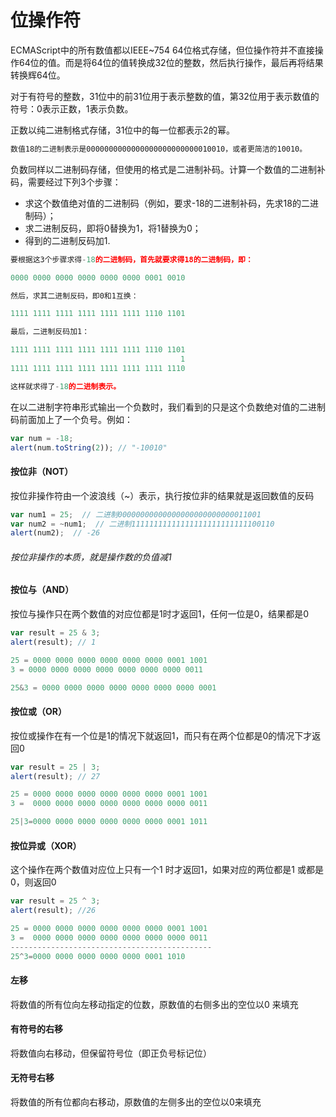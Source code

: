 # 位操作符

ECMAScript中的所有数值都以IEEE~754 64位格式存储，但位操作符并不直接操作64位的值。而是将64位的值转换成32位的整数，然后执行操作，最后再将结果转换辉64位。

对于有符号的整数，31位中的前31位用于表示整数的值，第32位用于表示数值的符号：0表示正数，1表示负数。

正数以纯二进制格式存储，31位中的每一位都表示2的幂。

```js
数值18的二进制表示是0000000000000000000000000010010，或者更简洁的10010。

```

负数同样以二进制码存储，但使用的格式是二进制补码。计算一个数值的二进制补码，需要经过下列3个步骤：
* 求这个数值绝对值的二进制码（例如，要求-18的二进制补码，先求18的二进制码）；
* 求二进制反码，即将0替换为1，将1替换为0；
* 得到的二进制反码加1.

```js
要根据这3个步骤求得-18的二进制码，首先就要求得18的二进制码，即：

0000 0000 0000 0000 0000 0000 0001 0010

然后，求其二进制反码，即0和1互换：

1111 1111 1111 1111 1111 1111 1110 1101

最后，二进制反码加1：

1111 1111 1111 1111 1111 1111 1110 1101
                                      1
1111 1111 1111 1111 1111 1111 1111 1110

这样就求得了-18的二进制表示。

```

在以二进制字符串形式输出一个负数时，我们看到的只是这个负数绝对值的二进制码前面加上了一个负号。例如：
```js
var num = -18;
alert(num.toString(2)); // "-10010"
```

#### 按位非（NOT）
按位非操作符由一个波浪线（~）表示，执行按位非的结果就是返回数值的反码

```js
var num1 = 25;  // 二进制00000000000000000000000000011001
var num2 = ~num1;  // 二进制11111111111111111111111111100110
alert(num2);  // -26
```

###### 按位非操作的本质，就是操作数的负值减1


#### 按位与（AND）
按位与操作只在两个数值的对应位都是1时才返回1，任何一位是0，结果都是0

```js
var result = 25 & 3;
alert(result); // 1

25 = 0000 0000 0000 0000 0000 0000 0001 1001
3 = 0000 0000 0000 0000 0000 0000 0000 0011

25&3 = 0000 0000 0000 0000 0000 0000 0000 0001
```

#### 按位或（OR）
按位或操作在有一个位是1的情况下就返回1，而只有在两个位都是0的情况下才返回0

```js
var result = 25 | 3;
alert(result); // 27

25 = 0000 0000 0000 0000 0000 0000 0001 1001
3 =  0000 0000 0000 0000 0000 0000 0000 0011

25|3=0000 0000 0000 0000 0000 0000 0001 1011

```

#### 按位异或（XOR）

这个操作在两个数值对应位上只有一个1 时才返回1，如果对应的两位都是1 或都是0，则返回0

```js
var result = 25 ^ 3;
alert(result); //26

25 = 0000 0000 0000 0000 0000 0000 0001 1001
3 =  0000 0000 0000 0000 0000 0000 0000 0011
---------------------------------------------
25^3=0000 0000 0000 0000 0000 0001 1010 

```


#### 左移
将数值的所有位向左移动指定的位数，原数值的右侧多出的空位以0 来填充


#### 有符号的右移

将数值向右移动，但保留符号位（即正负号标记位）


#### 无符号右移

将数值的所有位都向右移动，原数值的左侧多出的空位以0来填充